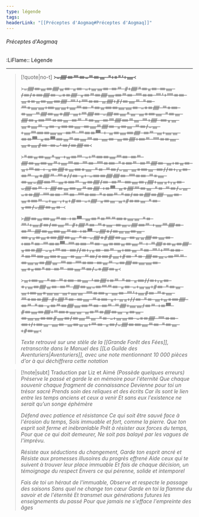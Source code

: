 ```yaml
---
type: légende
tags:
headerLink: "[[Préceptes d'Aogmaq#Préceptes d'Aogmaq]]"
---
```


###### Préceptes d'Aogmaq
<span class="sub2">:LiFlame:: Légende</span>
___

> [!quote|no-t]
> __**᚛ᚚᚏᚓᚉᚓᚚᚈᚓᚄ ᚇᚐᚑᚇᚆᚐᚅ᚜**__
> 
> ᚛ᚚᚏᚓᚄᚓᚏᚃᚓ ᚂᚓ ᚚᚐᚄᚄᚓ ᚓᚈ ᚌᚐᚏᚇᚓᚂᚓ ᚓᚅ ᚋᚓᚋᚑᚔᚏᚓ ᚚᚑᚒᚏ ᚂᚓᚈᚓᚏᚅᚔᚈᚓ ᚊᚒᚓ ᚉᚆᚐᚊᚒᚓ ᚄᚑᚒᚃᚓᚅᚔᚏ ᚉᚆᚐᚊᚒᚓ ᚃᚏᚐᚌᚋᚓᚅᚈ ᚇᚓ ᚉᚑᚅᚅᚐᚔᚄᚄᚐᚅᚉᚓ ᚇᚓᚃᚔᚓᚅᚅᚓ ᚚᚑᚒᚏ ᚈᚑᚔ ᚒᚅ ᚈᚏᚓᚄᚑᚏ ᚄᚐᚉᚏᚓ ᚚᚏᚓᚅᚇᚄ ᚄᚑᚔᚅ ᚇᚓᚄ ᚏᚓᚂᚔᚊᚒᚓᚄ ᚓᚈ ᚇᚓᚄ ᚓᚉᚏᚔᚈᚄ ᚉᚐᚏ ᚔᚂᚄ ᚄᚑᚅᚈ ᚂᚓ ᚂᚔᚓᚅ ᚓᚅᚈᚏᚓ ᚂᚓᚄ ᚈᚓᚋᚚᚄ ᚐᚅᚉᚔᚓᚅᚄ ᚓᚈ ᚉᚓᚒᚙ ᚐ ᚃᚓᚅᚔᚏ ᚓᚈ ᚄᚐᚅᚄ ᚓᚒᚙ ᚂᚓᚙᚔᚄᚈᚓᚅᚉᚓ ᚅᚓ ᚄᚓᚏᚐᚔᚈ ᚊᚒᚒᚅ ᚄᚑᚅᚌᚓ ᚓᚚᚆᚓᚋᚓᚏᚓ᚜
> 
> ᚛ᚇᚓᚃᚓᚅᚇᚄ ᚐᚃᚓᚉ ᚚᚐᚈᚔᚓᚅᚉᚓ ᚓᚈ ᚏᚓᚄᚔᚄᚈᚐᚅᚉᚓ ᚉᚓ ᚊᚒᚔ ᚇᚑᚔᚈ ᚓᚈᚏᚓ ᚄᚐᚒᚃᚓ ᚃᚐᚉᚓ ᚐ ᚂᚓᚏᚑᚄᚔᚑᚅ ᚇᚒ ᚈᚓᚋᚚᚄ ᚄᚑᚔᚄ ᚔᚋᚋᚒᚐᚁᚂᚓ ᚓᚈ ᚃᚑᚏᚈ ᚉᚑᚋᚋᚓ ᚂᚐ ᚚᚔᚓᚏᚏᚓ ᚊᚒᚓ ᚈᚑᚅ ᚓᚄᚚᚏᚔᚈ ᚄᚑᚔᚈ ᚃᚓᚏᚋᚓ ᚓᚈ ᚔᚅᚓᚁᚏᚐᚅᚂᚐᚁᚂᚓ ᚚᚏᚓᚈ ᚐ ᚏᚓᚄᚔᚄᚈᚓᚏ ᚐᚒᚙ ᚃᚑᚏᚉᚓᚄ ᚇᚒ ᚈᚓᚋᚚᚄ ᚚᚑᚒᚏ ᚊᚒᚓ ᚉᚓ ᚊᚒᚔ ᚇᚑᚔᚈ ᚇᚓᚋᚓᚒᚏᚓᚏ ᚅᚓ ᚄᚑᚔᚈ ᚚᚐᚄ ᚁᚐᚂᚐᚍᚓ ᚚᚐᚏ ᚂᚓᚄ ᚃᚐᚌᚒᚓᚄ ᚇᚓ ᚂᚔᚋᚚᚏᚓᚃᚒ ᚜
> 
> ᚛ᚏᚓᚄᚔᚄᚈᚓ ᚐᚒᚙ ᚄᚓᚇᚒᚉᚈᚔᚑᚅᚄ ᚇᚒ ᚉᚆᚐᚅᚌᚓᚋᚓᚅᚈ ᚌᚐᚏᚇᚓ ᚈᚑᚅ ᚓᚄᚚᚏᚔᚈ ᚐᚅᚉᚏᚓ ᚓᚈ ᚏᚓᚄᚔᚄᚈᚓ ᚐᚒᚙ ᚚᚏᚑᚋᚓᚄᚄᚓᚄ ᚔᚂᚂᚒᚄᚑᚔᚏᚓᚄ ᚇᚒ ᚚᚏᚑᚌᚏᚓᚄ ᚓᚃᚃᚏᚓᚅᚓ ᚐᚔᚇᚓ ᚉᚓᚒᚙ ᚊᚒᚔ ᚈᚓ ᚄᚒᚔᚃᚓᚅᚈ ᚐ ᚈᚏᚑᚒᚃᚓᚏ ᚂᚓᚒᚏ ᚚᚂᚐᚉᚓ ᚔᚋᚋᚒᚐᚁᚂᚓ ᚓᚈ ᚃᚐᚔᚄ ᚇᚓ ᚉᚆᚐᚊᚒᚓ ᚇᚓᚉᚔᚄᚔᚑᚅ ᚒᚅ ᚈᚓᚋᚑᚔᚌᚅᚐᚌᚓ ᚇᚒ ᚏᚓᚄᚚᚓᚉᚈ ᚓᚅᚃᚓᚏᚄ ᚉᚓ ᚊᚒᚔ ᚓᚄᚈ ᚚᚓᚏᚓᚅᚅᚓ ᚄᚑᚂᚔᚇᚓ ᚓᚈ ᚔᚅᚈᚓᚋᚚᚑᚏᚓᚂ᚜
> 
> ᚛ᚃᚐᚔᚄ ᚇᚓ ᚈᚑᚔ ᚒᚅ ᚆᚓᚏᚐᚒᚈ ᚇᚓ ᚂᚔᚋᚋᚒᚐᚁᚂᚓ ᚑᚁᚄᚓᚏᚃᚓ ᚓᚈ ᚏᚓᚄᚚᚓᚉᚈᚓ ᚂᚓ ᚚᚐᚄᚄᚐᚌᚓ ᚇᚓᚄ ᚄᚐᚔᚄᚑᚅᚄ ᚄᚐᚅᚄ ᚊᚒᚔᚂ ᚅᚓ ᚉᚆᚐᚅᚌᚓ ᚈᚑᚅ ᚉᚑᚓᚒᚏ ᚌᚐᚏᚇᚓ ᚓᚅ ᚈᚑᚔ ᚂᚐ ᚃᚂᚐᚋᚋᚓ ᚇᚒ ᚄᚐᚃᚑᚔᚏ ᚓᚈ ᚇᚓ ᚂᚓᚈᚓᚏᚅᚔᚈᚓ ᚓᚈ ᚈᚏᚐᚅᚄᚋᚓᚈ ᚐᚒᚙ ᚌᚓᚅᚓᚏᚐᚈᚔᚑᚅᚄ ᚃᚒᚈᚒᚏᚓᚄ ᚂᚓᚄ ᚓᚅᚄᚓᚔᚌᚅᚓᚋᚓᚅᚈᚄ ᚇᚒ ᚚᚐᚄᚄᚓ ᚚᚑᚒᚏ ᚊᚒᚓ ᚔᚐᚋᚐᚔᚄ ᚅᚓ ᚄᚓᚃᚃᚐᚉᚓ ᚂᚓᚋᚚᚏᚓᚔᚅᚈᚓ ᚇᚓᚄ ᚐᚌᚓᚄ᚜
> 
> _Texte retrouvé sur une stèle de la [[Grande Forêt des Fées]], retranscrite dans le Manuel des [[La Guilde des Aventuriers|Aventuriers]], avec une note mentionnant 10 000 pièces d'or à qui déchiffrera cette notation_


> [!note|subt] Traduction par Liz et Aimé *(Possède quelques erreurs)*
> *Préserve le passé et garde le en mémoire pour l'éternité* 
> *Que chaque souvenir chaque fragment de connaissance* 
> *Devienne pour toi un trésor sacré* 
> *Prends soin des reliques et des écrits* 
> *Car ils sont le lien entre les temps anciens et ceux a venir* 
> *Et sans eux l'existence ne serait qu'un songe éphémère*
> 
> *Défend avec patience et résistance* 
> *Ce qui soit être sauvé face à l'érosion du temps,*
> *Sois immuable et fort, comme la pierre.*
> *Que ton esprit soit ferme et inébranlable* 
> *Prêt à résister aux forces du temps,*
> *Pour que ce qui doit demeurer,* 
> *Ne soit pas balayé par les vagues de l'imprévu.*
> 
> *Résiste aux séductions du changement,*
> *Garde ton esprit ancré et* 
> *Résiste aux promesses illusoires du progrès effrené*
> *Aide ceux qui te suivent à trouver leur place immuable* 
> *Et fais de chaque décision, un témoignage du respect* 
> *Envers ce qui pérenne, solide et intemporel*
> 
> *Fais de toi un héraut de l'immuable,* 
> *Observe et respecte le passage des saisons* 
> *Sans quel ne change ton cœur* 
> *Garde en toi la flamme du savoir et de l'éternité* 
> *Et transmet aux générations futures les enseignements du passé* 
> *Pour que jamais ne s'efface l'empreinte des âges*